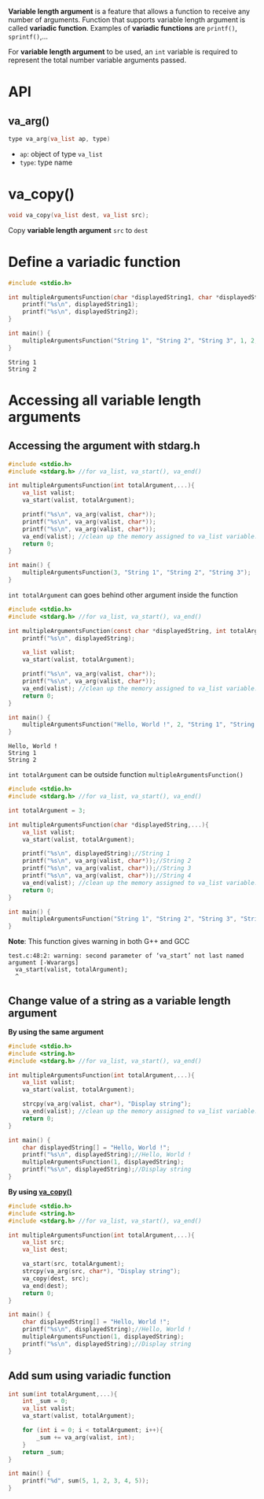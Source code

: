 **Variable length argument** is a feature that allows a function to receive any number of arguments. Function that supports variable length argument is called **variadic function**. Examples of **variadic functions** are ``printf()``, ``sprintf()``,...

For **variable length argument** to be used, an ``int`` variable is required to represent the total number variable arguments passed.
# API
## va_arg()

```c
type va_arg(va_list ap, type)
```

* ``ap``:  object of type ``va_list``
* ``type``: type name
# va_copy()
```c
void va_copy(va_list dest, va_list src);
```
Copy **variable length argument** ``src`` to ``dest``
# Define a variadic function

```c
#include <stdio.h>

int multipleArgumentsFunction(char *displayedString1, char *displayedString2,...){
	printf("%s\n", displayedString1);
	printf("%s\n", displayedString2);
}

int main() {
	multipleArgumentsFunction("String 1", "String 2", "String 3", 1, 2, 3);
}   
```
```
String 1
String 2
```
# Accessing all variable length arguments

## Accessing the argument with stdarg.h

```c
#include <stdio.h>
#include <stdarg.h> //for va_list, va_start(), va_end()

int multipleArgumentsFunction(int totalArgument,...){
	va_list valist;
	va_start(valist, totalArgument);

	printf("%s\n", va_arg(valist, char*));
	printf("%s\n", va_arg(valist, char*));
	printf("%s\n", va_arg(valist, char*));
	va_end(valist); //clean up the memory assigned to va_list variable.
	return 0;
}

int main() {
	multipleArgumentsFunction(3, "String 1", "String 2", "String 3");
}  
```

``int totalArgument`` can goes behind other argument inside the function

```c
#include <stdio.h>
#include <stdarg.h> //for va_list, va_start(), va_end()

int multipleArgumentsFunction(const char *displayedString, int totalArgument,...){
	printf("%s\n", displayedString);

	va_list valist;
	va_start(valist, totalArgument);

	printf("%s\n", va_arg(valist, char*));
	printf("%s\n", va_arg(valist, char*));
	va_end(valist); //clean up the memory assigned to va_list variable.
	return 0;
}

int main() {
	multipleArgumentsFunction("Hello, World !", 2, "String 1", "String 2");
} 
```
```
Hello, World !
String 1
String 2
```

``int totalArgument`` can be outside function ``multipleArgumentsFunction()``

```c
#include <stdio.h>
#include <stdarg.h> //for va_list, va_start(), va_end()

int totalArgument = 3;

int multipleArgumentsFunction(char *displayedString,...){
	va_list valist;
	va_start(valist, totalArgument);

	printf("%s\n", displayedString);//String 1
	printf("%s\n", va_arg(valist, char*));//String 2
	printf("%s\n", va_arg(valist, char*));//String 3
	printf("%s\n", va_arg(valist, char*));//String 4
	va_end(valist); //clean up the memory assigned to va_list variable.
	return 0;
}

int main() {
	multipleArgumentsFunction("String 1", "String 2", "String 3", "String 4");
} 
```

**Note**: This function gives warning in both G++ and GCC

```
test.c:48:2: warning: second parameter of ‘va_start’ not last named argument [-Wvarargs]
  va_start(valist, totalArgument);
  ^
```

## Change value of a string as a variable length argument
**By using the same argument**
```c
#include <stdio.h>
#include <string.h>
#include <stdarg.h> //for va_list, va_start(), va_end()

int multipleArgumentsFunction(int totalArgument,...){
	va_list valist;
	va_start(valist, totalArgument);

	strcpy(va_arg(valist, char*), "Display string");
	va_end(valist); //clean up the memory assigned to va_list variable.
	return 0;
}

int main() {
	char displayedString[] = "Hello, World !";
	printf("%s\n", displayedString);//Hello, World !
	multipleArgumentsFunction(1, displayedString);
	printf("%s\n", displayedString);//Display string
} 
```
**By using [va_copy()](#va_copy)**
```c
#include <stdio.h>
#include <string.h>
#include <stdarg.h> //for va_list, va_start(), va_end()

int multipleArgumentsFunction(int totalArgument,...){
    va_list src;        
    va_list dest;            

    va_start(src, totalArgument);                   
    strcpy(va_arg(src, char*), "Display string");
    va_copy(dest, src);
	va_end(dest);
	return 0;
}

int main() {
	char displayedString[] = "Hello, World !";
	printf("%s\n", displayedString);//Hello, World !
	multipleArgumentsFunction(1, displayedString);
	printf("%s\n", displayedString);//Display string
} 
```
## Add sum using variadic function
```c
int sum(int totalArgument,...){
    int _sum = 0;
	va_list valist;
	va_start(valist, totalArgument);

    for (int i = 0; i < totalArgument; i++){
        _sum += va_arg(valist, int);
    }
	return _sum;
}

int main() {
	printf("%d", sum(5, 1, 2, 3, 4, 5));
}  
```
